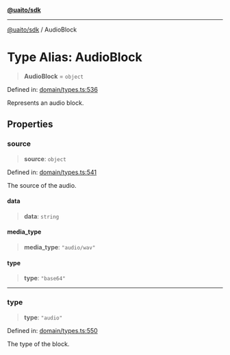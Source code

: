 [**@uaito/sdk**](../README.md)

***

[@uaito/sdk](../packages.md) / AudioBlock

# Type Alias: AudioBlock

> **AudioBlock** = `object`

Defined in: [domain/types.ts:536](https://github.com/elribonazo/uaito/blob/9ab1ff2aae36a9b426eb3035857a3fddbfc0ec37/packages/sdk/src/domain/types.ts#L536)

Represents an audio block.

## Properties

### source

> **source**: `object`

Defined in: [domain/types.ts:541](https://github.com/elribonazo/uaito/blob/9ab1ff2aae36a9b426eb3035857a3fddbfc0ec37/packages/sdk/src/domain/types.ts#L541)

The source of the audio.

#### data

> **data**: `string`

#### media\_type

> **media\_type**: `"audio/wav"`

#### type

> **type**: `"base64"`

***

### type

> **type**: `"audio"`

Defined in: [domain/types.ts:550](https://github.com/elribonazo/uaito/blob/9ab1ff2aae36a9b426eb3035857a3fddbfc0ec37/packages/sdk/src/domain/types.ts#L550)

The type of the block.
